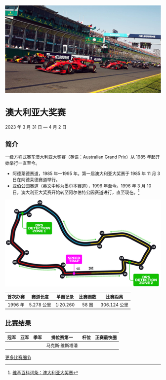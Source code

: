 ![澳大利亚大奖赛](../../media/img/photos/au.jpg)

# 澳大利亚大奖赛

2023 年 3 月 31 日 — 4 月 2 日

## 简介

一级方程式赛车澳大利亚大奖赛（英语：Australian Grand Prix）从 1985 年起开始举行一直至今。

- 阿德莱德赛道，1985 年—1995 年。第一届澳大利亚大奖赛于 1985 年 11 月 3 日在阿德莱德赛道举行。
- 亚伯公园赛道（英文中称为墨尔本赛道），1996 年至今。1996 年 3 月 10 日，澳大利亚大奖赛开始转至阿尔伯特公园赛道进行，直至现在。[^1]

![赛道图](../../media/img/circuits/Australia_Circuit_2023.webp)

| 首次办赛 |  赛道长度  | 单圈记录 | 比赛圈数 |   比赛距离   |
| :------: | :--------: | :------: | :------: | :----------: |
| 1996 年  | 5.278 公里 | 1:20.260 |  58 圈   | 306.124 公里 |

## 比赛结果

|     冠军      |      亚军       |    季军     |  排位赛第一   |     杆位      |  正赛最快圈   |
| :-----------: | :-------------: | :---------: | :-----------: | :-----------: | :-----------: |
|  |  |  | 马克斯·维斯塔潘 |  |  |

[更多比赛细节](https://www.formula1.com/en/racing/2023/Australia.html)

[^1]: [维基百科词条：澳大利亚大奖赛](https://zh.wikipedia.org/wiki/%E6%BE%B3%E5%A4%A7%E5%88%A9%E4%BA%9A%E5%A4%A7%E5%A5%96%E8%B5%9B)
